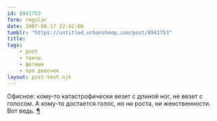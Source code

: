 ```yaml
---
id: 8941753
form: regular
date: 2007-08-17 22:42:00
tumblr: "https://untitled.urbansheep.com/post/8941753"
title:
tags:
    - post
    - твиты
    - фетиши
    - про девочек
layout: post-text.njk
---
```


<p>Офисное: кому-то катастрофически везет с длиной ног, не везет с голосом. А кому-то достается голос, но ни роста, ни женственности. Вот ведь. <a href="http://twitter.com/urbansheep/statuses/211509902">¶</a></p>


